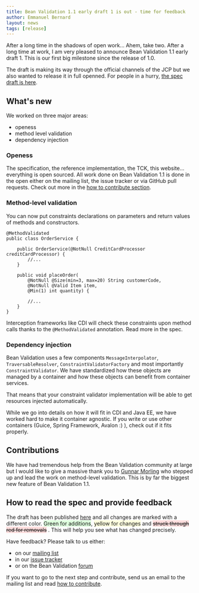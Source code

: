 ```yaml
---
title: Bean Validation 1.1 early draft 1 is out - time for feedback
author: Emmanuel Bernard
layout: news
tags: [release]
---
```

After a long time in the shadows of open work... Ahem, take two. After a long time at work, 
I am very pleased to announce Bean Validation 1.1 early draft 1. 
This is our first big milestone since the release of 1.0. 

The draft is making its way through the official channels of the JCP but
we also wanted to release it in full openned. For people in a hurry, 
[the spec draft is here][draft].

## What's new

We worked on three major areas:

- openess
- method level validation
- dependency injection

### Openess

The specification, the reference implementation, the TCK, this website... everything is open sourced.
All work done on Bean Validation 1.1 is done in the open either on the mailing list, the issue tracker
or via GitHub pull requests. Check out more in the [how to contribute section][contribute].

### Method-level validation

You can now put constraints declarations on parameters and return values of methods and constructors.

    @MethodValidated 
	public class OrderService {

	    public OrderService(@NotNull CreditCardProcessor creditCardProcessor) {
	        //...
	    }

	    public void placeOrder(
	        @NotNull @Size(min=3, max=20) String customerCode,
	        @NotNull @Valid Item item,
	        @Min(1) int quantity) {

	        //...
	    }
	}

Interception frameworks like CDI will check these constraints upon method calls thanks to the 
`@MethodValidated` annotation. Read more in the spec.

### Dependency injection

Bean Validation uses a few components `MessageInterpolator`, `TraversableResolver`, `ConstraintValidatorFactory` 
and most importantly `ConstraintValidator`. We have standardized how these objects are managed by a container 
and how these objects can benefit from container services. 

That means that your constraint validator implementation will be able to get resources injected automatically.

While we go into details on how it will fit in CDI and Java EE, we have worked hard to make it container
agnostic. If you write or use other containers (Guice, Spring Framework, Avalon :) ), check out
if it fits properly.

## Contributions

We have had tremendous help from the Bean Validation community at large but I would
like to give a massive thank you to [Gunnar Morling][Gunnar blog] who stepped
up and lead the work on method-level validation. This is by far the biggest new
feature of Bean Validation 1.1.

## How to read the spec and provide feedback

The draft has been published [here][draft] and all changes are marked with a different
color. <span style="background-color:#DDFFDD;">Green for additions</span>, 
<span style="background-color:#FFFFDD;">yellow for changes</span> and 
<span style="text-decoration: line-through;background-color: #FFDDDD;">struck through red for removals</span>
. This will help you see what has changed precisely.

Have feedback? Please talk to us either:

- on our [mailing list][mailing list]
- in our [issue tracker][issues]
- or on the Bean Validation [forum][forum]

If you want to go to the next step and contribute, send us an email to the mailing list and read
[how to contribute][contribute].


[Gunnar blog]: http://musingsofaprogrammingaddict.blogspot.com/
[contribute]: /contribute
[draft]: /1.1/spec/?utm_source=blog&utm_medium=web&utm_content=spec&utm_campaign=1_1_edr1
[issues]: /issues
[forum]: https://forum.hibernate.org/viewforum.php?f=26
[mailing list]: https://lists.jboss.org/mailman/listinfo/beanvalidation-dev